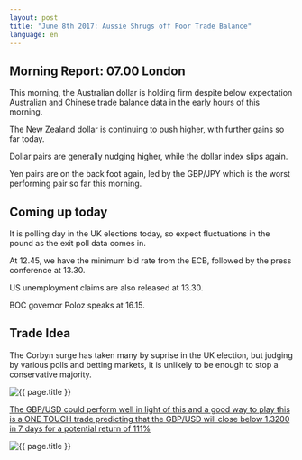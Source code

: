 ```yaml
---
layout: post
title: "June 8th 2017: Aussie Shrugs off Poor Trade Balance"
language: en
---
```

## Morning Report: 07.00 London

This morning, the Australian dollar is holding firm despite below expectation Australian and Chinese trade balance data in the early hours of this morning. 

The New Zealand dollar is continuing to push higher, with further gains so far today. 

Dollar pairs are generally nudging higher, while the dollar index slips again.

Yen pairs are on the back foot again, led by the GBP/JPY which is the worst performing pair so far this morning. 

## Coming up today

It is polling day in the UK elections today, so expect fluctuations in the pound as the exit poll data comes in. 

At 12.45, we have the minimum bid rate from the ECB, followed by the press conference at 13.30. 

US unemployment claims are also released at 13.30. 

BOC governor Poloz speaks at 16.15. 

## Trade Idea

The Corbyn surge has taken many by suprise in the UK election, but judging by various polls and betting markets, it is unlikely to be enough to stop a conservative majority. 

<img class="post-image" src="{{ site.url }}/images/2017-06-08_07-30-07.jpg" alt="{{ page.title }}" title="{{ page.title }}">

<a href="%LINK%%?currency=GBP&market=forex&underlying=frxGBPUSD&formname=touchnotouch&duration_amount=7&duration_units=d&amount=10&amount_type=payout&expiry_type=duration&barrier=1.3200" target="_blank">The GBP/USD could perform well in light of this and a good way to play this is a ONE TOUCH trade predicting that the GBP/USD will close below 1.3200 in 7 days for a potential return of 111%</a>

<img class="post-image" src="{{ site.url }}/images/2017-06-08_07-30-51.jpg" alt="{{ page.title }}" title="{{ page.title }}">